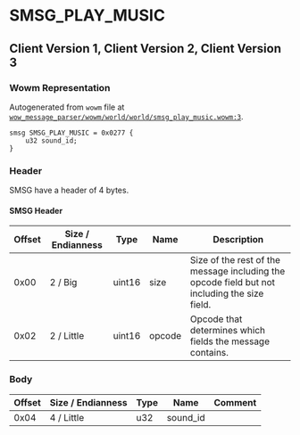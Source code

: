 # SMSG_PLAY_MUSIC

## Client Version 1, Client Version 2, Client Version 3

### Wowm Representation

Autogenerated from `wowm` file at [`wow_message_parser/wowm/world/world/smsg_play_music.wowm:3`](https://github.com/gtker/wow_messages/tree/main/wow_message_parser/wowm/world/world/smsg_play_music.wowm#L3).
```rust,ignore
smsg SMSG_PLAY_MUSIC = 0x0277 {
    u32 sound_id;
}
```
### Header

SMSG have a header of 4 bytes.

#### SMSG Header

| Offset | Size / Endianness | Type   | Name   | Description |
| ------ | ----------------- | ------ | ------ | ----------- |
| 0x00   | 2 / Big           | uint16 | size   | Size of the rest of the message including the opcode field but not including the size field.|
| 0x02   | 2 / Little        | uint16 | opcode | Opcode that determines which fields the message contains.|

### Body

| Offset | Size / Endianness | Type | Name | Comment |
| ------ | ----------------- | ---- | ---- | ------- |
| 0x04 | 4 / Little | u32 | sound_id |  |

